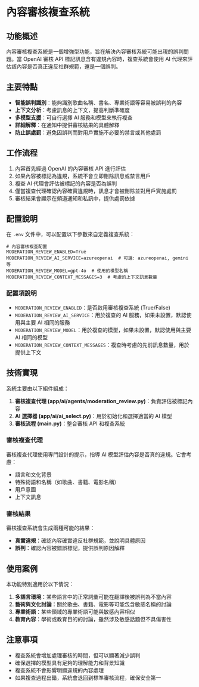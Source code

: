 # 內容審核複查系統

## 功能概述

內容審核複查系統是一個增強型功能，旨在解決內容審核系統可能出現的誤判問題。當 OpenAI 審核 API 標記訊息含有違規內容時，複查系統會使用 AI 代理來評估該內容是否真正違反社群規範，還是一個誤判。

## 主要特點

- **智能誤判識別**：能夠識別歌曲名稱、書名、專業術語等容易被誤判的內容
- **上下文分析**：考慮訊息的上下文，提高判斷準確度
- **多模型支援**：可自行選擇 AI 服務和模型來執行複查
- **詳細解釋**：在通知中提供審核結果的具體解釋
- **防止誤處罰**：避免因誤判而對用戶實施不必要的禁言或其他處罰

## 工作流程

1. 內容首先經過 OpenAI 的內容審核 API 進行評估
2. 如果內容被標記為違規，系統不會立即刪除訊息或禁言用戶
3. 複查 AI 代理會評估被標記的內容是否為誤判
4. 僅當複查代理確認內容確實違規時，訊息才會被刪除並對用戶實施處罰
5. 審核結果會顯示在頻道通知和私訊中，提供處罰依據

## 配置說明

在 `.env` 文件中，可以配置以下參數來自定義複查系統：

```env
# 內容審核複查配置
MODERATION_REVIEW_ENABLED=True
MODERATION_REVIEW_AI_SERVICE=azureopenai  # 可選: azureopenai, gemini 等
MODERATION_REVIEW_MODEL=gpt-4o  # 使用的模型名稱
MODERATION_REVIEW_CONTEXT_MESSAGES=3  # 考慮的上下文訊息數量
```

### 配置項說明

- `MODERATION_REVIEW_ENABLED`：是否啟用審核複查系統 (True/False)
- `MODERATION_REVIEW_AI_SERVICE`：用於複查的 AI 服務，如果未設置，默認使用與主要 AI 相同的服務
- `MODERATION_REVIEW_MODEL`：用於複查的模型，如果未設置，默認使用與主要 AI 相同的模型
- `MODERATION_REVIEW_CONTEXT_MESSAGES`：複查時考慮的先前訊息數量，用於提供上下文

## 技術實現

系統主要由以下組件組成：

1. **審核複查代理 (app/ai/agents/moderation_review.py)**：負責評估被標記內容
2. **AI 選擇器 (app/ai/ai_select.py)**：用於初始化和選擇適當的 AI 模型
3. **審核流程 (main.py)**：整合審核 API 和複查系統

### 審核複查代理

審核複查代理使用專門設計的提示，指導 AI 模型評估內容是否真的違規。它會考慮：

- 語言和文化背景
- 特殊術語和名稱（如歌曲、書籍、電影名稱）
- 用戶意圖
- 上下文訊息

### 審核結果

審核複查系統會生成兩種可能的結果：

- **真實違規**：確認內容確實違反社群規範，並說明具體原因
- **誤判**：確認內容被錯誤標記，提供誤判原因解釋

## 使用案例

本功能特別適用於以下情況：

1. **多語言環境**：某些語言中的正常詞彙可能在翻譯後被誤判為不當內容
2. **藝術與文化討論**：關於歌曲、書籍、電影等可能包含敏感名稱的討論
3. **專業術語**：某些領域的專業術語可能與敏感內容相似
4. **教育內容**：學術或教育目的的討論，雖然涉及敏感話題但不具傷害性

## 注意事項

- 複查系統會增加處理審核的時間，但可以顯著減少誤判
- 確保選擇的模型具有足夠的理解能力和背景知識
- 複查系統不會影響明顯違規的內容處理
- 如果複查過程出錯，系統會退回到標準審核流程，確保安全第一 